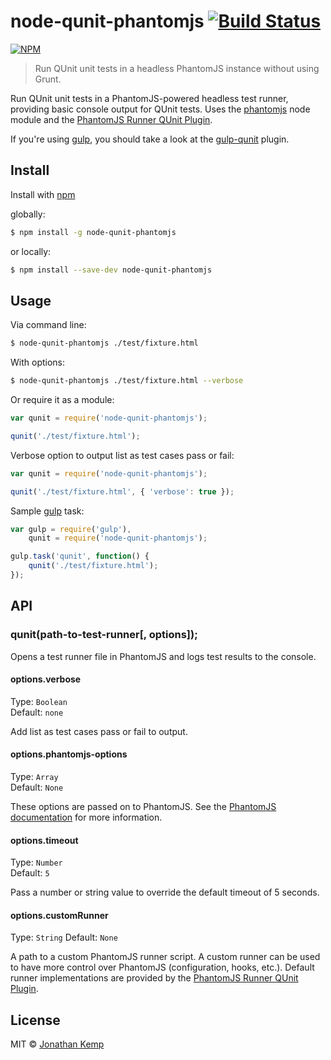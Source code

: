# node-qunit-phantomjs [![Build Status](https://travis-ci.org/jonkemp/node-qunit-phantomjs.svg?branch=master)](https://travis-ci.org/jonkemp/node-qunit-phantomjs)

[![NPM](https://nodei.co/npm/node-qunit-phantomjs.png?downloads=true)](https://nodei.co/npm/node-qunit-phantomjs/)

> Run QUnit unit tests in a headless PhantomJS instance without using Grunt.

Run QUnit unit tests in a PhantomJS-powered headless test runner, providing basic console output for QUnit tests. Uses the [phantomjs](https://github.com/Obvious/phantomjs) node module and the [PhantomJS Runner QUnit Plugin](https://github.com/jonkemp/qunit-phantomjs-runner).

If you're using [gulp](https://github.com/gulpjs/gulp), you should take a look at the [gulp-qunit](https://github.com/jonkemp/gulp-qunit) plugin.


## Install

Install with [npm](https://npmjs.org/package/node-qunit-phantomjs)

globally:
```bash
$ npm install -g node-qunit-phantomjs
```

or locally:
```bash
$ npm install --save-dev node-qunit-phantomjs
```

## Usage

Via command line:
```bash
$ node-qunit-phantomjs ./test/fixture.html
```
With options:
```bash
$ node-qunit-phantomjs ./test/fixture.html --verbose
```

Or require it as a module:
```js
var qunit = require('node-qunit-phantomjs');

qunit('./test/fixture.html');
```

Verbose option to output list as test cases pass or fail:
```js
var qunit = require('node-qunit-phantomjs');

qunit('./test/fixture.html', { 'verbose': true });
```

Sample [gulp](https://github.com/gulpjs/gulp) task:
```js
var gulp = require('gulp'),
    qunit = require('node-qunit-phantomjs');

gulp.task('qunit', function() {
    qunit('./test/fixture.html');
});
```

## API

### qunit(path-to-test-runner[, options]);

Opens a test runner file in PhantomJS and logs test results to the console.

#### options.verbose

Type: `Boolean`  
Default: `none`  

Add list as test cases pass or fail to output.

#### options.phantomjs-options

Type: `Array`  
Default: `None`

These options are passed on to PhantomJS. See the [PhantomJS documentation](http://phantomjs.org/api/command-line.html) for more information.

#### options.timeout

Type: `Number`  
Default: `5`

Pass a number or string value to override the default timeout of 5 seconds.


#### options.customRunner

Type: `String`
Default: `None`

A path to a custom PhantomJS runner script. A custom runner can be used to have more control over PhantomJS (configuration, hooks, etc.). Default runner implementations are provided by the [PhantomJS Runner QUnit Plugin](https://github.com/jonkemp/qunit-phantomjs-runner).

## License

MIT © [Jonathan Kemp](http://jonkemp.com)

